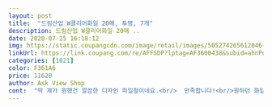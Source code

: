```yaml
---
layout: post 
title:  "드림산업 W클리어화일 20매, 투명, 7개" 
description: 드림산업 W클리어화일 20매 ..
date: 2020-07-25 16:18:12 
img: https://static.coupangcdn.com/image/retail/images/505274265612046-1bbc8daf-f1a7-4889-97b6-9d41a939b0ab.jpg 
linkUrl: https://link.coupang.com/re/AFFSDP?lptag=AF3600438&subid=ahnPublicAsk&pageKey=298908309&itemId=941422749&vendorItemId=5327804792&traceid=V0-113-2cc900decb23488d 
categories: [1021] 
color: F361A6 
price: 11620 
author: Ask View Shop 
cont:  "딱 제가 원했건 깔끔한 디자인 파일철이네요.<br/>  만족합니다!<br/>원하던 화일이에요.<br/> 아주 잘샀어요.<br/> 굿 엑설런트<br/>제가 원하는 디자인이에요 색상도 원하는 타입이라 좋아요 20개 클러어 화일 다른 제품들은 폭이 좁은데 이제품은 폭이 일반 클리어 파일보다 2배 이상넓어요<br/>" 
---
```

